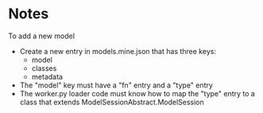 # Notes


To add a new model
- Create a new entry in models.mine.json that has three keys:
  - model
  - classes
  - metadata
- The "model" key must have a "fn" entry and a "type" entry
- The worker.py loader code must know how to map the "type" entry to a class that extends ModelSessionAbstract.ModelSession
